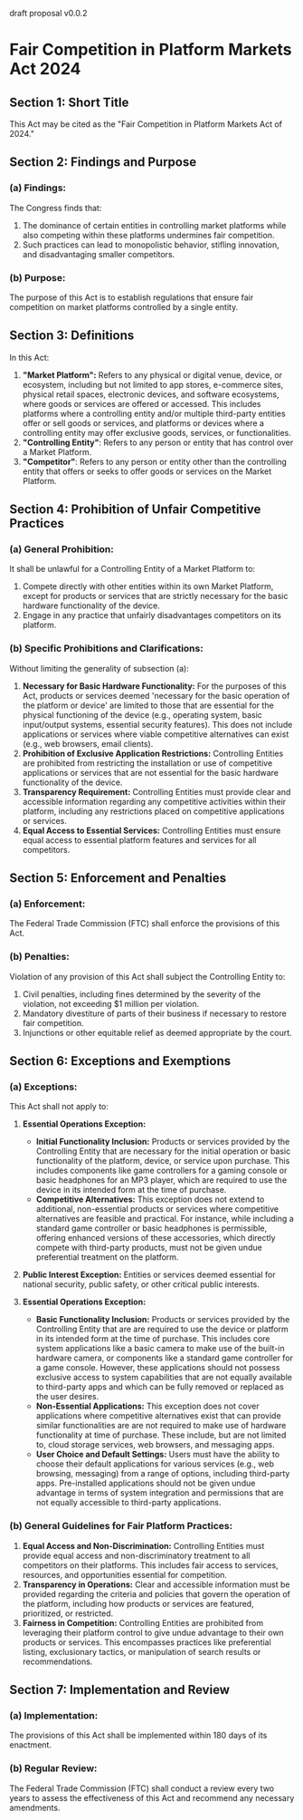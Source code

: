 draft proposal v0.0.2

# Fair Competition in Platform Markets Act 2024

## Section 1: Short Title
This Act may be cited as the "Fair Competition in Platform Markets Act of 2024."

## Section 2: Findings and Purpose
### (a) Findings:
The Congress finds that:
1. The dominance of certain entities in controlling market platforms while also competing within these platforms undermines fair competition.
2. Such practices can lead to monopolistic behavior, stifling innovation, and disadvantaging smaller competitors.

### (b) Purpose:
The purpose of this Act is to establish regulations that ensure fair competition on market platforms controlled by a single entity.

## Section 3: Definitions
In this Act:
1. **"Market Platform":** Refers to any physical or digital venue, device, or ecosystem, including but not limited to app stores, e-commerce sites, physical retail spaces, electronic devices, and software ecosystems, where goods or services are offered or accessed. This includes platforms where a controlling entity and/or multiple third-party entities offer or sell goods or services, and platforms or devices where a controlling entity may offer exclusive goods, services, or functionalities.
2. **"Controlling Entity"**: Refers to any person or entity that has control over a Market Platform.
3. **"Competitor"**: Refers to any person or entity other than the controlling entity that offers or seeks to offer goods or services on the Market Platform.

## Section 4: Prohibition of Unfair Competitive Practices
### (a) General Prohibition:
It shall be unlawful for a Controlling Entity of a Market Platform to:
1. Compete directly with other entities within its own Market Platform, except for products or services that are strictly necessary for the basic hardware functionality of the device.
2. Engage in any practice that unfairly disadvantages competitors on its platform.

### (b) Specific Prohibitions and Clarifications:
Without limiting the generality of subsection (a):
1. **Necessary for Basic Hardware Functionality:** For the purposes of this Act, products or services deemed 'necessary for the basic operation of the platform or device' are limited to those that are essential for the physical functioning of the device (e.g., operating system, basic input/output systems, essential security features). This does not include applications or services where viable competitive alternatives can exist (e.g., web browsers, email clients).
2. **Prohibition of Exclusive Application Restrictions:** Controlling Entities are prohibited from restricting the installation or use of competitive applications or services that are not essential for the basic hardware functionality of the device.
3. **Transparency Requirement:** Controlling Entities must provide clear and accessible information regarding any competitive activities within their platform, including any restrictions placed on competitive applications or services.
4. **Equal Access to Essential Services:** Controlling Entities must ensure equal access to essential platform features and services for all competitors.

## Section 5: Enforcement and Penalties
### (a) Enforcement:
The Federal Trade Commission (FTC) shall enforce the provisions of this Act.

### (b) Penalties:
Violation of any provision of this Act shall subject the Controlling Entity to:
1. Civil penalties, including fines determined by the severity of the violation, not exceeding $1 million per violation.
2. Mandatory divestiture of parts of their business if necessary to restore fair competition.
3. Injunctions or other equitable relief as deemed appropriate by the court.

## Section 6: Exceptions and Exemptions
### (a) Exceptions:
This Act shall not apply to:
1. **Essential Operations Exception:**
   - **Initial Functionality Inclusion:** Products or services provided by the Controlling Entity that are necessary for the initial operation or basic functionality of the platform, device, or service upon purchase. This includes components like game controllers for a gaming console or basic headphones for an MP3 player, which are required to use the device in its intended form at the time of purchase.
   - **Competitive Alternatives:** This exception does not extend to additional, non-essential products or services where competitive alternatives are feasible and practical. For instance, while including a standard game controller or basic headphones is permissible, offering enhanced versions of these accessories, which directly compete with third-party products, must not be given undue preferential treatment on the platform.
2. **Public Interest Exception:** Entities or services deemed essential for national security, public safety, or other critical public interests.


1. **Essential Operations Exception:**
   - **Basic Functionality Inclusion:** Products or services provided by the Controlling Entity that are are required to use the device or platform in its intended form at the time of purchase. This includes core system applications like a basic camera to make use of the built-in hardware camera, or components like a standard game controller for a game console. However, these applications should not possess exclusive access to system capabilities that are not equally available to third-party apps and which can be fully removed or replaced as the user desires.
   - **Non-Essential Applications:** This exception does not cover applications where competitive alternatives exist that can provide similar functionalities are are not required to make use of hardware functionality at time of purchase. These include, but are not limited to, cloud storage services, web browsers, and messaging apps.
   - **User Choice and Default Settings:** Users must have the ability to choose their default applications for various services (e.g., web browsing, messaging) from a range of options, including third-party apps. Pre-installed applications should not be given undue advantage in terms of system integration and permissions that are not equally accessible to third-party applications.


### (b) General Guidelines for Fair Platform Practices:
1. **Equal Access and Non-Discrimination:** Controlling Entities must provide equal access and non-discriminatory treatment to all competitors on their platforms. This includes fair access to services, resources, and opportunities essential for competition.
2. **Transparency in Operations:** Clear and accessible information must be provided regarding the criteria and policies that govern the operation of the platform, including how products or services are featured, prioritized, or restricted.
3. **Fairness in Competition:** Controlling Entities are prohibited from leveraging their platform control to give undue advantage to their own products or services. This encompasses practices like preferential listing, exclusionary tactics, or manipulation of search results or recommendations.

## Section 7: Implementation and Review
### (a) Implementation:
The provisions of this Act shall be implemented within 180 days of its enactment.

### (b) Regular Review:
The Federal Trade Commission (FTC) shall conduct a review every two years to assess the effectiveness of this Act and recommend any necessary amendments.
